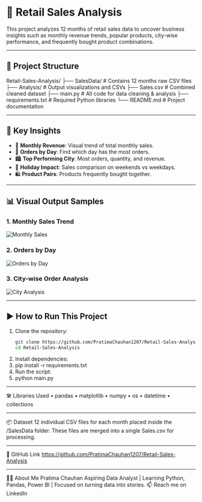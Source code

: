 # 🛒 Retail Sales Analysis

This project analyzes 12 months of retail sales data to uncover business insights such as monthly revenue trends, popular products, city-wise performance, and frequently bought product combinations.

---

## 📁 Project Structure

Retail-Sales-Analysis/
├── SalesData/ # Contains 12 months raw CSV files
├── Analysis/ # Output visualizations and CSVs
├── Sales.csv # Combined cleaned dataset
├── main.py # All code for data cleaning & analysis
├── requirements.txt # Required Python libraries
└── README.md # Project documentation

---

## 🧠 Key Insights

- 📆 **Monthly Revenue**: Visual trend of total monthly sales.
- 📅 **Orders by Day**: Find which day has the most orders.
- 🏙️ **Top Performing City**: Most orders, quantity, and revenue.
- 💼 **Holiday Impact**: Sales comparison on weekends vs weekdays.
- 🛍️ **Product Pairs**: Products frequently bought together.

---

## 📊 Visual Output Samples

### 1. Monthly Sales Trend  
![Monthly Sales](Analysis/MonthlySales.png)

### 2. Orders by Day  
![Orders by Day](Analysis/Ordersbyday.png)

### 3. City-wise Order Analysis  
![City Analysis](Analysis/City.png)

---

## ▶️ How to Run This Project

1. Clone the repository:
   ```bash
   git clone https://github.com/PratimaChauhan1207/Retail-Sales-Analysis.git
   cd Retail-Sales-Analysis
2.	Install dependencies:
3.	pip install -r requirements.txt
4.	Run the script:
5.	python main.py
________________________________________
🛠 Libraries Used
•	pandas
•	matplotlib
•	numpy
•	os
•	datetime
•	collections
________________________________________
📦 Dataset
12 individual CSV files for each month placed inside the /SalesData folder. These files are merged into a single Sales.csv for processing.
________________________________________
🔗 GitHub Link
https://github.com/PratimaChauhan1207/Retail-Sales-Analysis
________________________________________
🙋‍♀️ About Me
Pratima Chauhan
Aspiring Data Analyst | Learning Python, Pandas, Power BI | Focused on turning data into stories.
📫 Reach me on LinkedIn


